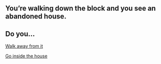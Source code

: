 ## You’re walking down the block and you see an abandoned house. 
## Do you...

[Walk away from it](mysterious-figure.md)

[Go inside the house](creepy-noise.md)

